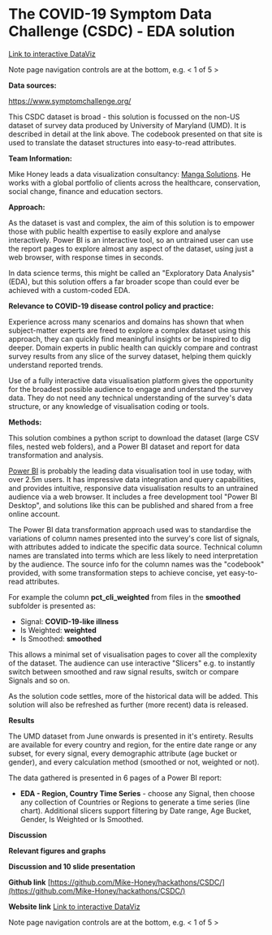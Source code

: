 # The COVID-19 Symptom Data Challenge (CSDC) - EDA solution

[Link to interactive DataViz](https://app.powerbi.com/view?r=eyJrIjoiZGYxZTAyZTktOGE2Yi00Mjc5LWIzMGMtNzRkMDU1ZTY1NTNhIiwidCI6ImRjMWYwNGY1LWMxZTUtNDQyOS1hODEyLTU3OTNiZTQ1YmY5ZCIsImMiOjEwfQ%3D%3D)

Note page navigation controls are at the bottom, e.g. < 1 of 5 >

**Data sources:**

https://www.symptomchallenge.org/

This CSDC dataset is broad - this solution is focussed on the non-US dataset of survey data produced by University of Maryland (UMD). It is described in detail at the link above.  The codebook presented on that site is used to translate the dataset structures into easy-to-read attributes.

**Team Information:**

Mike Honey leads a data visualization consultancy: [Manga Solutions](https://www.mangasolutions.com). He works with a global portfolio of clients across the healthcare, conservation, social change, finance and education sectors.

**Approach:**

As the dataset is vast and complex, the aim of this solution is to empower those with public health expertise to easily explore and analyse interactively. Power BI is an interactive tool, so an untrained user can use the report pages to explore almost any aspect of the dataset, using just a web browser, with response times in seconds. 

In data science terms, this might be called an "Exploratory Data Analysis" (EDA), but this solution offers a far broader scope than could ever be achieved with a custom-coded EDA. 

**Relevance to COVID-19 disease control policy and practice:**

Experience across many scenarios and domains has shown that when subject-matter experts are freed to explore a complex dataset using this approach, they can quickly find meaningful insights or be inspired to dig deeper.  Domain experts in public health can quickly compare and contrast survey results from any slice of the survey dataset, helping them quickly understand reported trends.

Use of a fully interactive data visualisation platform gives the opportunity for the broadest possible audience to engage and understand the survey data.  They do not need any technical understanding of the survey's data structure, or any knowledge of visualisation coding or tools.   

**Methods:**

This solution combines a python script to download the dataset (large CSV files, nested web folders), and a Power BI dataset and report for data transformation and analysis.

[Power BI](powerbi.com) is probably the leading data visualisation tool in use today, with over 2.5m users. It has impressive data integration and query capabilities, and provides intuitive, responsive data visualisation results to an untrained audience via a web browser. It includes a free development tool "Power BI Desktop", and solutions like this can be published and shared from a free online account. 

The Power BI data transformation approach used was to standardise the variations of column names presented into the survey's core list of signals, with attributes added to indicate the specific data source. Technical column names are translated into terms which are less likely to need interpretation by the audience.  The source info for the column names was the "codebook" provided, with some transformation steps to achieve concise, yet easy-to-read attributes.

For example the column **pct_cli_weighted** from files in the **smoothed** subfolder is presented as:
- Signal: **COVID-19-like illness**
- Is Weighted: **weighted**
- Is Smoothed: **smoothed**

This allows a minimal set of visualisation pages to cover all the complexity of the dataset. The audience can use interactive "Slicers" e.g. to instantly switch between smoothed and raw signal results, switch or compare Signals and so on.    

As the solution code settles, more of the historical data will be added. This solution will also be refreshed as further (more recent) data is released.

**Results**

The UMD dataset from June onwards is presented in it's entirety. Results are available for every country and region, for the entire date range or any subset, for every signal, every demographic attribute (age bucket or gender), and every calculation method (smoothed or not, weighted or not).

The data gathered is presented in 6 pages of a Power BI report:
- **EDA - Region, Country Time Series** - choose any Signal, then choose any collection of Countries or Regions to generate a time series (line chart). Additional slicers support filtering by Date range, Age Bucket, Gender, Is Weighted or Is Smoothed.  

**Discussion**

**Relevant figures and graphs**

**Discussion and 10 slide presentation**

**Github link**
[https://github.com/Mike-Honey/hackathons/CSDC/](https://github.com/Mike-Honey/hackathons/CSDC/)

**Website link**
[Link to interactive DataViz](https://app.powerbi.com/view?r=eyJrIjoiZGYxZTAyZTktOGE2Yi00Mjc5LWIzMGMtNzRkMDU1ZTY1NTNhIiwidCI6ImRjMWYwNGY1LWMxZTUtNDQyOS1hODEyLTU3OTNiZTQ1YmY5ZCIsImMiOjEwfQ%3D%3D)

Note page navigation controls are at the bottom, e.g. < 1 of 5 >
